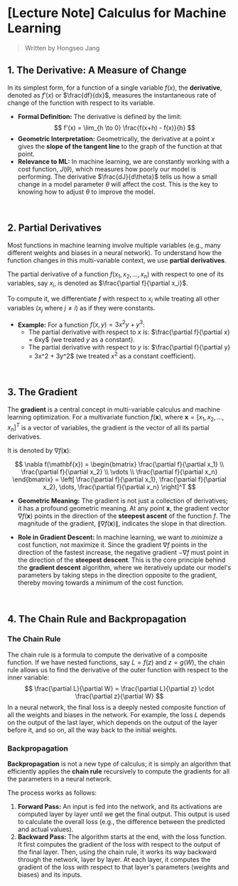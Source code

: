 # [Lecture Note] Calculus for Machine Learning

> Written by Hongseo Jang

## 1. The Derivative: A Measure of Change

In its simplest form, for a function of a single variable $f(x)$, the **derivative**, denoted as $f'(x)$ or $\frac{df}{dx}$, measures the instantaneous rate of change of the function with respect to its variable.

* **Formal Definition:** The derivative is defined by the limit:
    $$
    f'(x) = \lim_{h \to 0} \frac{f(x+h) - f(x)}{h}
    $$
* **Geometric Interpretation:** Geometrically, the derivative at a point $x$ gives the **slope of the tangent line** to the graph of the function at that point.
* **Relevance to ML:** In machine learning, we are constantly working with a cost function, $J(\theta)$, which measures how poorly our model is performing. The derivative $\frac{dJ}{d\theta}$ tells us how a small change in a model parameter $\theta$ will affect the cost. This is the key to knowing how to adjust $\theta$ to improve the model.

<br>

## 2. Partial Derivatives

Most functions in machine learning involve multiple variables (e.g., many different weights and biases in a neural network). To understand how the function changes in this multi-variable context, we use **partial derivatives**.

The partial derivative of a function $f(x_1, x_2, \dots, x_n)$ with respect to one of its variables, say $x_i$, is denoted as $\frac{\partial f}{\partial x_i}$.

To compute it, we differentiate $f$ with respect to $x_i$ while treating all other variables ($x_j$ where $j \neq i$) as if they were constants.

* **Example:** For a function $f(x, y) = 3x^2y + y^3$:
    * The partial derivative with respect to $x$ is:
        $\frac{\partial f}{\partial x} = 6xy$ (we treated $y$ as a constant).
    * The partial derivative with respect to $y$ is:
        $\frac{\partial f}{\partial y} = 3x^2 + 3y^2$ (we treated $x^2$ as a constant coefficient).

<br>

## 3. The Gradient

The **gradient** is a central concept in multi-variable calculus and machine learning optimization. For a multivariate function $f(\mathbf{x})$, where $\mathbf{x} = [x_1, x_2, \dots, x_n]^T$ is a vector of variables, the gradient is the vector of all its partial derivatives.

It is denoted by $\nabla f(\mathbf{x})$:

$$
\nabla f(\mathbf{x}) = \begin{bmatrix} \frac{\partial f}{\partial x_1} \\ \frac{\partial f}{\partial x_2} \\ \vdots \\ \frac{\partial f}{\partial x_n} \end{bmatrix} = \left[ \frac{\partial f}{\partial x_1}, \frac{\partial f}{\partial x_2}, \dots, \frac{\partial f}{\partial x_n} \right]^T
$$

* **Geometric Meaning:** The gradient is not just a collection of derivatives; it has a profound geometric meaning. At any point $\mathbf{x}$, the gradient vector $\nabla f(\mathbf{x})$ points in the direction of the **steepest ascent** of the function $f$. The magnitude of the gradient, $\|\nabla f(\mathbf{x})\|$, indicates the slope in that direction.

* **Role in Gradient Descent:** In machine learning, we want to *minimize* a cost function, not maximize it. Since the gradient $\nabla f$ points in the direction of the fastest increase, the negative gradient $-\nabla f$ must point in the direction of the **steepest descent**. This is the core principle behind the **gradient descent** algorithm, where we iteratively update our model's parameters by taking steps in the direction opposite to the gradient, thereby moving towards a minimum of the cost function.

<br>

## 4. The Chain Rule and Backpropagation

### The Chain Rule

The chain rule is a formula to compute the derivative of a composite function. If we have nested functions, say $L = f(z)$ and $z = g(W)$, the chain rule allows us to find the derivative of the outer function with respect to the inner variable:
$$
\frac{\partial L}{\partial W} = \frac{\partial L}{\partial z} \cdot \frac{\partial z}{\partial W}
$$
In a neural network, the final loss is a deeply nested composite function of all the weights and biases in the network. For example, the loss $L$ depends on the output of the last layer, which depends on the output of the layer before it, and so on, all the way back to the initial weights.

### Backpropagation

**Backpropagation** is not a new type of calculus; it is simply an algorithm that efficiently applies the **chain rule** recursively to compute the gradients for all the parameters in a neural network.

The process works as follows:
1.  **Forward Pass:** An input is fed into the network, and its activations are computed layer by layer until we get the final output. This output is used to calculate the overall loss (e.g., the difference between the predicted and actual values).
2.  **Backward Pass:** The algorithm starts at the end, with the loss function. It first computes the gradient of the loss with respect to the output of the final layer. Then, using the chain rule, it works its way backward through the network, layer by layer. At each layer, it computes the gradient of the loss with respect to that layer's parameters (weights and biases) and its inputs.